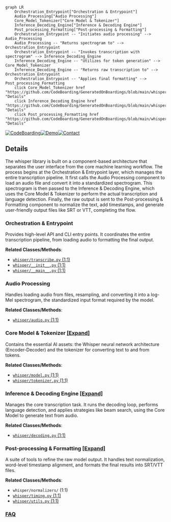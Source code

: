 ```mermaid
graph LR
    Orchestration_Entrypoint["Orchestration & Entrypoint"]
    Audio_Processing["Audio Processing"]
    Core_Model_Tokenizer["Core Model & Tokenizer"]
    Inference_Decoding_Engine["Inference & Decoding Engine"]
    Post_processing_Formatting["Post-processing & Formatting"]
    Orchestration_Entrypoint -- "Initiates audio processing" --> Audio_Processing
    Audio_Processing -- "Returns spectrogram to" --> Orchestration_Entrypoint
    Orchestration_Entrypoint -- "Invokes transcription with spectrogram" --> Inference_Decoding_Engine
    Inference_Decoding_Engine -- "Utilizes for token generation" --> Core_Model_Tokenizer
    Inference_Decoding_Engine -- "Returns raw transcription to" --> Orchestration_Entrypoint
    Orchestration_Entrypoint -- "Applies final formatting" --> Post_processing_Formatting
    click Core_Model_Tokenizer href "https://github.com/CodeBoarding/GeneratedOnBoardings/blob/main/whisper/Core_Model_Tokenizer.md" "Details"
    click Inference_Decoding_Engine href "https://github.com/CodeBoarding/GeneratedOnBoardings/blob/main/whisper/Inference_Decoding_Engine.md" "Details"
    click Post_processing_Formatting href "https://github.com/CodeBoarding/GeneratedOnBoardings/blob/main/whisper/Post_processing_Formatting.md" "Details"
```

[![CodeBoarding](https://img.shields.io/badge/Generated%20by-CodeBoarding-9cf?style=flat-square)](https://github.com/CodeBoarding/GeneratedOnBoardings)[![Demo](https://img.shields.io/badge/Try%20our-Demo-blue?style=flat-square)](https://www.codeboarding.org/demo)[![Contact](https://img.shields.io/badge/Contact%20us%20-%20contact@codeboarding.org-lightgrey?style=flat-square)](mailto:contact@codeboarding.org)

## Details

The whisper library is built on a component-based architecture that separates the user interface from the core machine learning workflow. The process begins at the Orchestration & Entrypoint layer, which manages the entire transcription pipeline. It first calls the Audio Processing component to load an audio file and convert it into a standardized spectrogram. This spectrogram is then passed to the Inference & Decoding Engine, which uses the Core Model & Tokenizer to perform the actual transcription and language detection. Finally, the raw output is sent to the Post-processing & Formatting component to normalize the text, add timestamps, and generate user-friendly output files like SRT or VTT, completing the flow.

### Orchestration & Entrypoint
Provides high-level API and CLI entry points. It coordinates the entire transcription pipeline, from loading audio to formatting the final output.


**Related Classes/Methods**:

- <a href="https://github.com/openai/whisper/blob/main/whisper/transcribe.py#L1-L1" target="_blank" rel="noopener noreferrer">`whisper/transcribe.py` (1:1)</a>
- <a href="https://github.com/openai/whisper/blob/main/whisper/__init__.py#L1-L1" target="_blank" rel="noopener noreferrer">`whisper/__init__.py` (1:1)</a>
- <a href="https://github.com/openai/whisper/blob/main/whisper/__main__.py#L1-L1" target="_blank" rel="noopener noreferrer">`whisper/__main__.py` (1:1)</a>


### Audio Processing
Handles loading audio from files, resampling, and converting it into a log-Mel spectrogram, the standardized input format required by the model.


**Related Classes/Methods**:

- <a href="https://github.com/openai/whisper/blob/main/whisper/audio.py#L1-L1" target="_blank" rel="noopener noreferrer">`whisper/audio.py` (1:1)</a>


### Core Model & Tokenizer [[Expand]](./Core_Model_Tokenizer.md)
Contains the essential AI assets: the Whisper neural network architecture (Encoder-Decoder) and the tokenizer for converting text to and from tokens.


**Related Classes/Methods**:

- <a href="https://github.com/openai/whisper/blob/main/whisper/model.py#L1-L1" target="_blank" rel="noopener noreferrer">`whisper/model.py` (1:1)</a>
- <a href="https://github.com/openai/whisper/blob/main/whisper/tokenizer.py#L1-L1" target="_blank" rel="noopener noreferrer">`whisper/tokenizer.py` (1:1)</a>


### Inference & Decoding Engine [[Expand]](./Inference_Decoding_Engine.md)
Manages the core transcription task. It runs the decoding loop, performs language detection, and applies strategies like beam search, using the Core Model to generate text from audio.


**Related Classes/Methods**:

- <a href="https://github.com/openai/whisper/blob/main/whisper/decoding.py#L1-L1" target="_blank" rel="noopener noreferrer">`whisper/decoding.py` (1:1)</a>


### Post-processing & Formatting [[Expand]](./Post_processing_Formatting.md)
A suite of tools to refine the raw model output. It handles text normalization, word-level timestamp alignment, and formats the final results into SRT/VTT files.


**Related Classes/Methods**:

- `whisper/normalizers/` (1:1)
- <a href="https://github.com/openai/whisper/blob/main/whisper/timing.py#L1-L1" target="_blank" rel="noopener noreferrer">`whisper/timing.py` (1:1)</a>
- <a href="https://github.com/openai/whisper/blob/main/whisper/utils.py#L1-L1" target="_blank" rel="noopener noreferrer">`whisper/utils.py` (1:1)</a>




### [FAQ](https://github.com/CodeBoarding/GeneratedOnBoardings/tree/main?tab=readme-ov-file#faq)